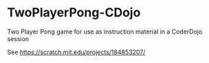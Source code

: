 # TwoPlayerPong-CDojo
Two Player Pong game for use as instruction material in a CoderDojo session

See https://scratch.mit.edu/projects/184853207/
